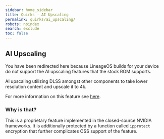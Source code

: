 ```yaml
---
sidebar: home_sidebar
title: Quirks - AI Upscaling
permalink: quirks/ai_upscaling/
robots: noindex
search: exclude
toc: false
---
```


## AI Upscaling

You have been redirected here because LineageOS builds for your device do not support the AI upscaling features that the stock ROM supports.

AI upscaling utilizing DLSS amongst other components to take lower resolution content and upscale it to 4k.

For more information on this feature see [here](https://www.nvidia.com/en-us/shield/support/shield-tv/ai-upscaling/).

### Why is that?

This is a proprietary feature implemented in the closed-source NVIDIA frameworks. It is additionally protected by a function called `ipprotect` encryption that further complicates OSS support of the feature.
